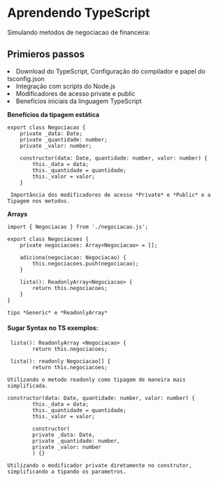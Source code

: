 # Aprendendo TypeScript

Simulando metodos de negociacao de financeira: 

## Primieros passos

<li>Download do TypeScript, Configuração do compilador e papel do tsconfig.json
<li>Integração com scripts do Node.js
<li>Modificadores de acesso private e public
<li>Benefícios iniciais da linguagem TypeScript


**Benefícios da tipagem estática**
```
export class Negociacao {
    private _data: Date;
    private _quantidade: number;
    private _valor: number;

    constructor(data: Date, quantidade: number, valor: number) {
        this._data = data;
        this._quantidade = quantidade;
        this._valor = valor;
    }
    
 Importância dos modificadores de acesso *Private* e *Public* e a Tipagem nos metodos.
```

**Arrays** 
```
import { Negociacao } from './negociacao.js';

export class Negociacoes {
    private negociacoes: Array<Negociacao> = [];

    adiciona(negociacao: Negociacao) {
        this.negociacoes.push(negociacao);
    }

    lista(): ReadonlyArray<Negociacao> {
        return this.negociacoes;
    }
}

tipo *Generic* e *ReadonlyArray*

```
#### Sugar Syntax no TS exemplos:
```
 lista(): ReadonlyArray <Negociacao> {
        return this.negociacoes;
        
 lista(): readonly Negociacao[] {
        return this.negociacoes;      

Utilizando o metodo readonly como tipagem de maneira mais simplificada.
```
```
constructor(data: Date, quantidade: number, valor: number) {
        this._data = data;
        this._quantidade = quantidade;
        this._valor = valor;
        
        constructor(
        private _data: Date,
        private _quantidade: number,
        private _valor: number
        ) {}

Utilizando o modificador private diretamente no construtor, simplificando a tipando os parametros.
```
